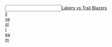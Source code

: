  <article></article><input data="dot"><a href="http://tinyurl.com/ycm5cqk6">Lakers vs Trail Blazers </article><article>li</article><article>ve</article><article> st</article><article>r</article><article>ea</article>m</a></input>
